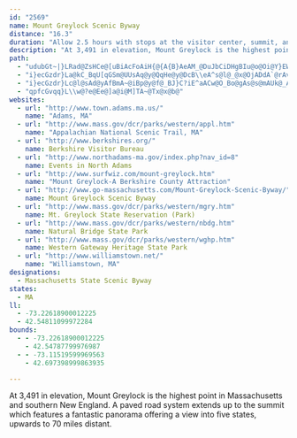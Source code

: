 ```yaml
---
id: "2569"
name: Mount Greylock Scenic Byway
distance: "16.3"
duration: "Allow 2.5 hours with stops at the visitor center, summit, and Western Gateway Heritage State Park.  Plan for 5 hours if your tour involves light hiking."
description: "At 3,491 in elevation, Mount Greylock is the highest point in Massachusetts and southern New England. A paved road system extends up to the summit which features a fantastic panorama offering a view into five states, upwards to 70 miles distant."
path:
  - "udubGt~|}LRad@ZsHCe@[uBiAcFoAiH{@{A{B}AeAM_@DuJbCiDHgBIu@o@Oi@Y}EWeCK_@_@Qa@?wC~@g@Bi@QWw@UuCW_@uBGgER{@GuEkDyAe@yAMoAFu@PeFjBu@CqFsFgG_C}GwFeA_@iBKs@SiQyJs@KcWmAaE{@oAiAoBaCcA{Ai@qAgBsAoBSs@@_Dd@u@?}_@gDe@KsBgAaJyFmHmDsCmDoAyBmCyCs@k@iA[iAD}DGuATmBFYNe@hAC~CUdAo@~BcAtAyC|@S?gCeAm@JaAp@u@RcCEyBz@mBdBeAj@aAL{B?eLaAcEh@sABaGm@}IcBmFGc@EcBg@iBC_CUgBDyBh@eDTwBi@gERwGAiBMiBL_Ly@uB@{Ba@iBDcJmAs@q@wAoC{@kAk@i@mA{A_AgBOg@a@eEk@sBe@sDCq@HmA?uA_AsC}@wA}AaDG}@T_BAaAm@yBgAgCaAsAwEmEqG{HcBgCsF_FsAmCy@sCgB}Ey@iEa@g@uBkBS}@KiASk@{CuEEo@\\AzB~AvD`BVGMe@iA}@sBuCu@yBcBaLDm@h@gADe@{@gCCkAHyBC_@Wk@a@[eDsA"
  - "i}ecGzdr}La@kC_BqU[qGSm@UUsAq@y@QqHe@y@DcB\\eA^s@l@_@x@OjADdA`@rAv@|AlAdBbApAn@d@Z?h@S"
  - "i}ecGzdr}Lc@l@sAd@yAfBmA~@iBp@y@f@_BJ}C?iE^aACw@O_Bo@gAs@s@mAUk@_AgE]eAe@yBCgALsHO{Bs@sBsA{Ba@qDeAoC]eBYe@mAsA{@e@eCe@oCScBs@iGmD{BkBu@[iAQ{FRoD[_ARmDxBiAZiADaDWq@H[NeF~Eu@bBY`BIbLSxBo@dCiBlCy@l@m@EeEiAcA}@_AqByAiGsDgGy@eC}@uA_BqAyB_@mE_DmAuAcCqAo@K[Bc@TSh@En@DvDHd@h@t@Nx@UdCSl@o@l@i@VuBXs@l@I^?d@P~DO`A[b@e@XyDfAyLzAyFnAeFNu@Gs@WYg@Kq@i@aGg@gEWgA]w@iB_BcC{@iBkB_Am@y@a@kFeAa@_@Wm@Ee@L_AhB{Dt@kAb@yBEyDTiFCiCUaCy@sCIsAToDJqCZqB^aFb@eBnDcGHm@Ee@]]_@Bk@XqDhC_CjDSL_@MYs@?gEl@_BhBkCX_AN{ACkCH_BSUYEuARe@A[KmAqASYYaAYWo@MsAVOKASJk@|@wBnCaDx@eBX_@dBy@n@g@bBqBhA{Bh@Yl@Md@WRk@DaADyDS{@[Q@{AQsI?kFIo@O]}IyAgAg@cC}AwG{CwDaDoEgDcAk@oC_@wDmAcDEyA]kCuBk@Q}HgAmC{AiC_AcAw@_C{CiA_CcAkCcBiM_C_HqB{EmAiF}@sCw@iAkBmBwAgCsA{AgI_Gm@_@yA]_EqCwAc@eCW"
  - "qpfcGvqq}L\\w@?e@Ee@]a@i@M]TA~@Tx@x@b@"
websites:
  - url: "http://www.town.adams.ma.us/"
    name: "Adams, MA"
  - url: "http://www.mass.gov/dcr/parks/western/appl.htm"
    name: "Appalachian National Scenic Trail, MA"
  - url: "http://www.berkshires.org/"
    name: Berkshire Visitor Bureau
  - url: "http://www.northadams-ma.gov/index.php?nav_id=8"
    name: Events in North Adams
  - url: "http://www.surfwiz.com/mount-greylock.htm"
    name: "Mount Greylock-A Berkshire County Attraction"
  - url: "http://www.go-massachusetts.com/Mount-Greylock-Scenic-Byway/"
    name: Mount Greylock Scenic Byway
  - url: "http://www.mass.gov/dcr/parks/western/mgry.htm"
    name: Mt. Greylock State Reservation (Park)
  - url: "http://www.mass.gov/dcr/parks/western/nbdg.htm"
    name: Natural Bridge State Park
  - url: "http://www.mass.gov/dcr/parks/western/wghp.htm"
    name: Western Gateway Heritage State Park
  - url: "http://www.williamstown.net/"
    name: "Williamstown, MA"
designations:
  - Massachusetts State Scenic Byway
states:
  - MA
ll:
  - -73.22618900012225
  - 42.54811099972284
bounds:
  - - -73.22618900012225
    - 42.54787799976987
  - - -73.11519599969563
    - 42.697398999863935

---
```


At 3,491 in elevation, Mount Greylock is the highest point in Massachusetts and southern New England. A paved road system extends up to the summit which features a fantastic panorama offering a view into five states, upwards to 70 miles distant.
